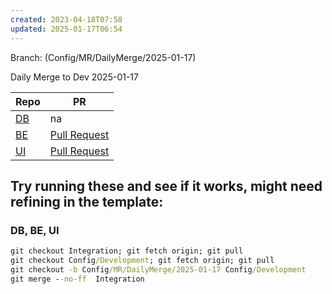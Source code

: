 ```yaml
---
created: 2023-04-18T07:58
updated: 2025-01-17T06:54
---
```

Branch: (Config/MR/DailyMerge/2025-01-17)

Daily Merge to Dev 2025-01-17

| Repo                                                                                                                                                                                                                                                       | PR                                                                                                 |
| ---------------------------------------------------------------------------------------------------------------------------------------------------------------------------------------------------------------------------------------------------------- | -------------------------------------------------------------------------------------------------- |
| [DB](https://dev.azure.com/MiXTelematics/Common/_git/Database/pullrequestcreate?sourceRef=Integration&targetRef=Config/Development&sourceRepositoryId=72660fef-f082-49a7-b7c0-8648450cd291&targetRepositoryId=72660fef-f082-49a7-b7c0-8648450cd291)        | na                                                                                                 |
| [BE](https://dev.azure.com/MiXTelematics/Common/_git/DynaMiX.Backend/pullrequestcreate?sourceRef=Integration&targetRef=Config/Development&sourceRepositoryId=0c9dafba-9e19-4319-886b-c0129c70b7d0&targetRepositoryId=0c9dafba-9e19-4319-886b-c0129c70b7d0) | [Pull Request](https://dev.azure.com/MiXTelematics/Common/_git/DynaMiX.Backend/pullrequest/117246) |
| [UI](https://dev.azure.com/MiXTelematics/Common/_git/MiX.Fleet.UI/pullrequestcreate?sourceRef=Integration&targetRef=Config/Development&sourceRepositoryId=50990761-1b3a-4829-ada1-584fd7f03033&targetRepositoryId=50990761-1b3a-4829-ada1-584fd7f03033)    | [Pull Request](https://dev.azure.com/MiXTelematics/Common/_git/MiX.Fleet.UI/pullrequest/117248)    |


## Try running these and see if it works, might need refining in the template:

### DB, BE, UI

``` cmd
git checkout Integration; git fetch origin; git pull
git checkout Config/Development; git fetch origin; git pull
git checkout -b Config/MR/DailyMerge/2025-01-17 Config/Development
git merge --no-ff  Integration
```
